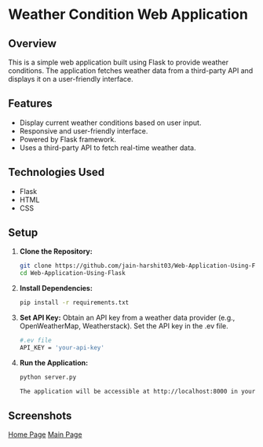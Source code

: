 # Weather Condition Web Application

## Overview

This is a simple web application built using Flask to provide weather conditions. The application fetches weather data from a third-party API and displays it on a user-friendly interface.

## Features

- Display current weather conditions based on user input.
- Responsive and user-friendly interface.
- Powered by Flask framework.
- Uses a third-party API to fetch real-time weather data.

## Technologies Used

- Flask
- HTML
- CSS

## Setup

1. **Clone the Repository:**

   ```bash
   git clone https://github.com/jain-harshit03/Web-Application-Using-Flask.git
   cd Web-Application-Using-Flask

2. **Install Dependencies:**
   ```bash
   pip install -r requirements.txt

4. **Set API Key:**
   Obtain an API key from a weather data provider (e.g., OpenWeatherMap, Weatherstack).
   Set the API key in the .ev file.
   ```bash
   #.ev file
   API_KEY = 'your-api-key'

6. **Run the Application:**
   ```bash
   python server.py

   The application will be accessible at http://localhost:8000 in your web browser.

## Screenshots
[Home Page](https://github.com/jain-harshit03/Web-Application-Using-Flask/blob/main/Screenshot%20(458).png)
[Main Page](https://github.com/jain-harshit03/Web-Application-Using-Flask/blob/main/Screenshot%20(459).png) 
